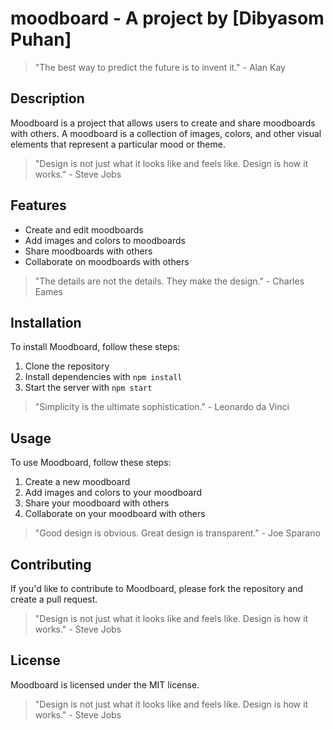 # moodboard - A project by [Dibyasom Puhan]

> "The best way to predict the future is to invent it." - Alan Kay

## Description

Moodboard is a project that allows users to create and share moodboards with others. A moodboard is a collection of images, colors, and other visual elements that represent a particular mood or theme.

> "Design is not just what it looks like and feels like. Design is how it works." - Steve Jobs

## Features

- Create and edit moodboards
- Add images and colors to moodboards
- Share moodboards with others
- Collaborate on moodboards with others

> "The details are not the details. They make the design." - Charles Eames

## Installation

To install Moodboard, follow these steps:

1. Clone the repository
2. Install dependencies with `npm install`
3. Start the server with `npm start`

> "Simplicity is the ultimate sophistication." - Leonardo da Vinci

## Usage

To use Moodboard, follow these steps:

1. Create a new moodboard
2. Add images and colors to your moodboard
3. Share your moodboard with others
4. Collaborate on your moodboard with others

> "Good design is obvious. Great design is transparent." - Joe Sparano

## Contributing

If you'd like to contribute to Moodboard, please fork the repository and create a pull request.

> "Design is not just what it looks like and feels like. Design is how it works." - Steve Jobs

## License

Moodboard is licensed under the MIT license.

> "Design is not just what it looks like and feels like. Design is how it works." - Steve Jobs
